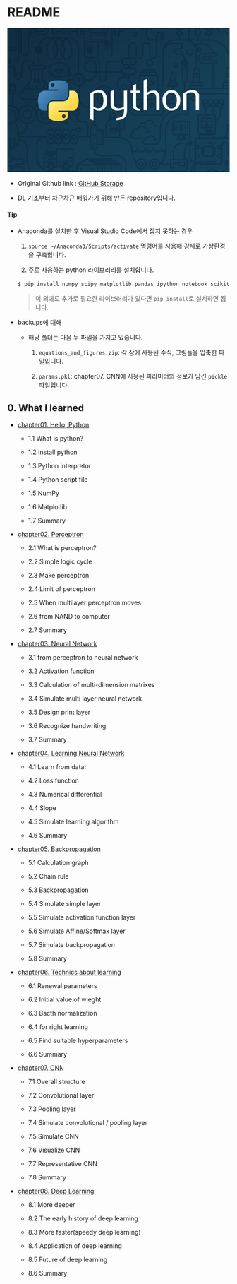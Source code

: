 # README

![thumb-course-phthon-basic](README.assets/thumb-course-phthon-basic-1573569963444.jpg)

- Original Github link : [GitHub Storage](https://github.com/WegraLee/deep-learning-from-scratch)

- DL 기초부터 차근차근 배워가기 위해 만든 repository입니다.

#### Tip

- Anaconda를 설치한 후 Visual Studio Code에서 잡지 못하는 경우

  1. `source ~/Anaconda3/Scripts/activate` 명령어를 사용해 강제로 가상환경을 구축합니다.

  2. 주로 사용하는 python 라이브러리를 설치합니다.

  ```bash
  $ pip install numpy scipy matplotlib pandas ipython notebook scikit-learn
  ```

  > 이 외에도 추가로 필요한 라이브러리가 있다면 `pip install`로 설치하면 됩니다.

- backups에 대해

  - 해당 폴더는 다음 두 파일을 가지고 있습니다.

    1. `equations_and_figures.zip`: 각 장에 사용된 수식, 그림들을 압축한 파일입니다.

    2. `params.pkl`: chapter07. CNN에 사용된 파라미터의 정보가 담긴 `pickle` 파일입니다.

## 0. What I learned

- [chapter01. Hello, Python](https://github.com/Myeonghan-Jeong/deep-learning-from-scratch/tree/master/chapter01)

  - 1.1 What is python?

  - 1.2 Install python

  - 1.3 Python interpretor

  - 1.4 Python script file

  - 1.5 NumPy

  - 1.6 Matplotlib

  - 1.7 Summary

- [chapter02. Perceptron](https://github.com/Myeonghan-Jeong/deep-learning-from-scratch/tree/master/chapter02)

  - 2.1 What is perceptron?

  - 2.2 Simple logic cycle

  - 2.3 Make perceptron

  - 2.4 Limit of perceptron

  - 2.5 When multilayer perceptron moves

  - 2.6 from NAND to computer

  - 2.7 Summary

- [chapter03. Neural Network](https://github.com/Myeonghan-Jeong/deep-learning-from-scratch/tree/master/chapter03)

  - 3.1 from perceptron to neural network

  - 3.2 Activation function

  - 3.3 Calculation of multi-dimension matrixes

  - 3.4 Simulate multi layer neural network

  - 3.5 Design print layer

  - 3.6 Recognize handwriting

  - 3.7 Summary

- [chapter04. Learning Neural Network](https://github.com/Myeonghan-Jeong/deep-learning-from-scratch/tree/master/chapter04)

  - 4.1 Learn from data!

  - 4.2 Loss function

  - 4.3 Numerical differential

  - 4.4 Slope

  - 4.5 Simulate learning algorithm

  - 4.6 Summary

- [chapter05. Backpropagation](https://github.com/Myeonghan-Jeong/deep-learning-from-scratch/tree/master/chapter05)

  - 5.1 Calculation graph

  - 5.2 Chain rule

  - 5.3 Backpropagation

  - 5.4 Simulate simple layer

  - 5.5 Simulate activation function layer

  - 5.6 Simulate Affine/Softmax layer

  - 5.7 Simulate backpropagation

  - 5.8 Summary

- [chapter06. Technics about learning](https://github.com/Myeonghan-Jeong/deep-learning-from-scratch/tree/master/chapter06)

  - 6.1 Renewal parameters

  - 6.2 Initial value of wieght

  - 6.3 Bacth normalization

  - 6.4 for right learning

  - 6.5 Find suitable hyperparameters

  - 6.6 Summary

- [chapter07. CNN](https://github.com/Myeonghan-Jeong/deep-learning-from-scratch/tree/master/chapter07)

  - 7.1 Overall structure

  - 7.2 Convolutional layer

  - 7.3 Pooling layer

  - 7.4 Simulate convolutional / pooling layer

  - 7.5 Simulate CNN

  - 7.6 Visualize CNN

  - 7.7 Representative CNN

  - 7.8 Summary

- [chapter08. Deep Learning](https://github.com/Myeonghan-Jeong/deep-learning-from-scratch/tree/master/chapter08)

  - 8.1 More deeper

  - 8.2 The early history of deep learning

  - 8.3 More faster(speedy deep learning)

  - 8.4 Application of deep learning

  - 8.5 Future of deep learning

  - 8.6 Summary
